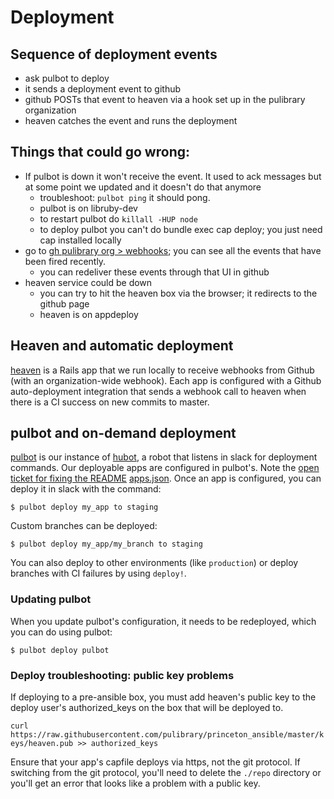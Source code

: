 # Deployment

## Sequence of deployment events
* ask pulbot to deploy
* it sends a deployment event to github
* github POSTs that event to heaven via a hook set up in the pulibrary organization
* heaven catches the event and runs the deployment

## Things that could go wrong:
* If pulbot is down it won't receive the event. It used to ack messages but at some point we updated and it doesn't do that anymore
  * troubleshoot: `pulbot ping` it should pong.
  * pulbot is on libruby-dev
  * to restart pulbot do `killall -HUP node`
  * to deploy pulbot you can't do bundle exec cap deploy; you just need cap installed locally
* go to [gh pulibrary org > webhooks](https://github.com/organizations/pulibrary/settings/hooks/6570702); you can see all the events that have been fired recently.
  * you can redeliver these events through that UI in github
* heaven service could be down
  * you can try to hit the heaven box via the browser; it redirects to the github page
  * heaven is on appdeploy

## Heaven and automatic deployment

[heaven](https://github.com/pulibrary/heaven) is a Rails app that we run locally to receive webhooks from
Github (with an organization-wide webhook). Each app is configured with a Github auto-deployment integration
that sends a webhook call to heaven when there is a CI success on new commits to master.

## pulbot and on-demand deployment

[pulbot](https://github.com/pulibrary/pulbot) is our instance of [hubot](https://hubot.github.com/), a robot
that listens in slack for deployment commands.  Our deployable apps are configured in pulbot's. Note the [open ticket for fixing the README](https://github.com/pulibrary/pulbot/issues/15)
[apps.json](https://github.com/pulibrary/pulbot/blob/master/apps.json).  Once an app is configured, you can
deploy it in slack with the command:

```
$ pulbot deploy my_app to staging
```

Custom branches can be deployed:

```
$ pulbot deploy my_app/my_branch to staging
```

You can also deploy to other environments (like `production`) or deploy branches with CI failures by using `deploy!`.

### Updating pulbot

When you update pulbot's configuration, it needs to be redeployed, which you can do using pulbot:

```
$ pulbot deploy pulbot
```

### Deploy troubleshooting: public key problems

If deploying to a pre-ansible box, you must add heaven's public key to the deploy user's authorized_keys on the box that will be deployed to.

`curl https://raw.githubusercontent.com/pulibrary/princeton_ansible/master/keys/heaven.pub >> authorized_keys`

Ensure that your app's capfile deploys via https, not the git protocol. If switching from the git protocol, you'll need to delete the `./repo` directory or you'll get an error that looks like a problem with a public key.
